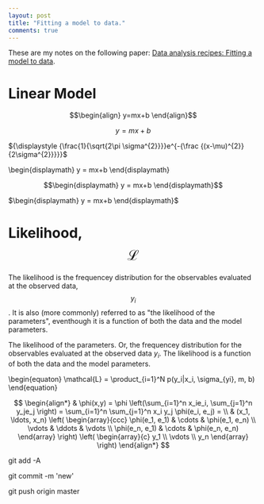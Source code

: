 ```yaml
---
layout: post
title: "Fitting a model to data."
comments: true
---
```


These are my notes on the following paper: [Data analysis recipes: Fitting a model to data](https://arxiv.org/pdf/1008.4686.pdf).


# Linear Model
$$\begin{align} y=mx+b \end{align}$$

$$y=mx+b$$


${\displaystyle {\frac{1}{\sqrt{2\pi \sigma^{2}}}}e^{-{\frac {(x-\mu)^{2}}{2\sigma^{2}}}}}$


\begin{displaymath} y = mx+b \end{displaymath}

$$\begin{displaymath} y = mx+b \end{displaymath}$$

$\begin{displaymath} y = mx+b \end{displaymath}$


# Likelihood, $$\mathcal{L}$$
The likelihood is the frequencey distribution for the observables evaluated at the observed data, $$y_i$$. It is also (more commonly) referred to as "the likelihood of the parameters", eventhough it is a function of both the data and the model parameters. 



The likelihood of the parameters. Or, the frequencey distribution for the observables evaluated at the observed data $y_i$. The likelihood is a function of both the data and the model parameters. 

\begin{equaton}
\mathcal{L} = \product_{i=1}^N p(y_i|x_i, \sigma_{yi}, m, b)
\end{equation}


$$
\begin{align*}
  & \phi(x,y) = \phi \left(\sum_{i=1}^n x_ie_i, \sum_{j=1}^n y_je_j \right)
  = \sum_{i=1}^n \sum_{j=1}^n x_i y_j \phi(e_i, e_j) = \\
  & (x_1, \ldots, x_n) \left( \begin{array}{ccc}
      \phi(e_1, e_1) & \cdots & \phi(e_1, e_n) \\
      \vdots & \ddots & \vdots \\
      \phi(e_n, e_1) & \cdots & \phi(e_n, e_n)
    \end{array} \right)
  \left( \begin{array}{c}
      y_1 \\
      \vdots \\
      y_n
    \end{array} \right)
\end{align*}
$$



git add -A

git commit -m 'new'

git push origin master
